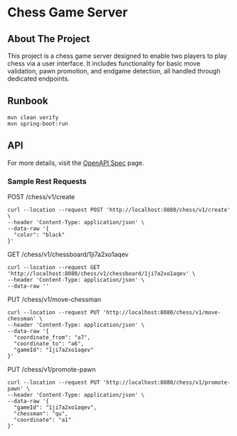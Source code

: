 # Chess Game Server

## About The Project
This project is a chess game server designed to enable two players to play chess via a user interface. It includes 
functionality for basic move validation, pawn promotion, and endgame detection, all handled through dedicated endpoints.
## Runbook

```
mvn clean verify
mvn spring-boot:run
```

## API

For more details, visit the [OpenAPI Spec](docs/index.html) page.

### Sample Rest Requests

POST /chess/v1/create

```
curl --location --request POST 'http://localhost:8080/chess/v1/create' \
--header 'Content-Type: application/json' \
--data-raw '{
  "color": "black"
}'
```

GET /chess/v1/chessboard/1ji7a2xo1aqev
```
curl --location --request GET 'http://localhost:8080/chess/v1/chessboard/1ji7a2xo1aqev' \
--header 'Content-Type: application/json' \
--data-raw ''
```

PUT /chess/v1/move-chessman

```
curl --location --request PUT 'http://localhost:8080/chess/v1/move-chessman' \
--header 'Content-Type: application/json' \
--data-raw '{
  "coordinate_from": "a7",
  "coordinate_to": "a6",
  "gameId": "1ji7a2xo1aqev"
}'
```

PUT /chess/v1/promote-pawn

```
curl --location --request PUT 'http://localhost:8080/chess/v1/promote-pawn' \
--header 'Content-Type: application/json' \
--data-raw '{
  "gameId": "1ji7a2xo1aqev",
  "chessman": "qu",
  "coordinate": "a1"
}'
```
